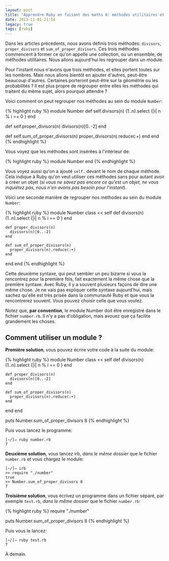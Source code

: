 ```yaml
---
layout: post
title: "Apprendre Ruby en faisant des maths 6: méthodes utilitaires et module"
date: 2013-11-01 21:54
legacy: true
tags: [ruby]
---
```




Dans les articles précédents, nous avons définis trois méthodes:
`divisors`, `proper_divisors` et `sum_of_proper_divisors`.
Ces trois méthodes commencent à former ce qu'on appelle une
collection, ou un ensemble, de méthodes utilitaires. Nous allons
aujourd'hui les regrouper dans un module.

<!-- more -->

Pour l'instant nous n'avons que trois méthodes, et elles portent toutes
sur les nombres. Mais nous allons bientôt en ajouter d'autres, peut-être
beaucoup d'autres. Certaines porteront peut-être sur la géométrie ou les
probabilités ? Il est plus propre de regrouper entre elles les méthodes
qui traitent du même sujet, alors pourquoi attendre ?

Voici comment on peut regrouper nos méthodes au sein du module `Number`:

{% highlight ruby %}
module Number
  def self.divisors(n)
    (1..n).select {|i| n % i == 0 }
  end

  def self.proper_divisors(n)
    divisors(n)[0..-2]
  end

  def self.sum_of_proper_divisors(n)
    proper_divisors(n).reduce(:+)
  end
end
{% endhighlight %}

Vous voyez que les méthodes sont insérées à l'intérieur de:

{% highlight ruby %}
module Number
end
{% endhighlight %}

Vous voyez aussi qu'on a ajouté `self.` devant le nom de chaque méthode.
Cela indique à Ruby qu'on veut utiliser ces méthodes sans pour autant
avoir à créer un objet (*si vous ne savez pas encore ce qu'est un objet,
ne vous inquiétez pas, nous n'en avons pas besoin pour l'instant*).

Voici une seconde manière de regrouper nos méthodes au sein du module `Number`:

{% highlight ruby %}
module Number
  class << self
    def divisors(n)
      (1..n).select {|i| n % i == 0 }
    end

    def proper_divisors(n)
      divisors(n)[0..-2]
    end

    def sum_of_proper_divisors(n)
      proper_divisors(n).reduce(:+)
    end
  end
end
{% endhighlight %}

Cette deuxième syntaxe, qui peut sembler un peu bizarre si vous la
rencontrez pour la première fois, fait exactement la même chose que
la première syntaxe. Avec Ruby, il y a souvent plusieurs façons de dire
une même chose.
Je ne vais pas expliquer cette syntaxe aujourd'hui, mais sachez qu'elle
est très prisée dans la communauté Ruby et que vous la rencontrerez
souvent. Vous pouvez choisir celle que vous voulez.

Notez que, **par convention**, le module Number doit être enregistré
dans le fichier `number.rb`. Il n'y a pas d'obligation, mais avouez
que ça facilite grandement les choses.

Comment utiliser un module ?
-----------------------------

**Première solution**, vous pouvez écrire votre code à la suite du module:

{% highlight ruby %}
module Number
  class << self
    def divisors(n)
      (1..n).select {|i| n % i == 0 }
    end

    def proper_divisors(n)
      divisors(n)[0..-2]
    end

    def sum_of_proper_divisors(n)
      proper_divisors(n).reduce(:+)
    end
  end
end

puts Number.sum_of_proper_divisors 8
{% endhighlight %}

Puis vous lancez le programme:

    [~/]⇒ ruby number.rb 
    7

**Deuxième solution**, vous lancez irb, *dans le même dossier* que le fichier
`number.rb` et vous chargez le module:

    [~/]⇒ irb
    >> require "./number"
    true
    >> Number.sum_of_proper_divisors 8
    7

**Troisième solution**, vous écrivez un programme dans un fichier séparé, par
exemple `test.rb`, *dans le même dossier* que le fichier
`number.rb`:

{% highlight ruby %}
require "./number"

puts Number.sum_of_proper_divisors 8
{% endhighlight %}

Puis vous le lancez:

    [~/]⇒ ruby test.rb
    7





À demain.



